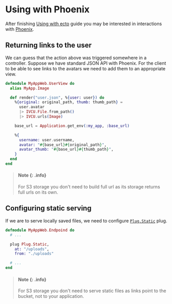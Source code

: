 # Using with Phoenix

After finishing [Using with ecto](./using_with_ecto.md) guide you may
be interested in interactions with
[Phoenix](https://github.com/phoenixframework/phoenix).

## Returning links to the user

We can guess that the action above was triggered somewhere in a
controller. Suppose we have standard JSON API with
Phoenix. For the client to be able to see links to the avatars we need
to add them to an appropriate view.

```elixir
defmodule MyAppWeb.UserView do
  alias MyApp.Image

  def render("user.json", %{user: user}) do
    %{original: original_path, thumb: thumb_path} =
      user.avatar
      |> IVCU.File.from_path()
      |> IVCU.urls(Image)

    base_url = Application.get_env(:my_app, :base_url)

    %{
      username: user.username,
      avatar: "#{base_url}#{original_path}",
      avatar_thumb: "#{base_url}#{thumb_path}",
    }
  end
end
```

> #### Note {: .info}
>
> For S3 storage you don't need to build full url as its storage
> returns full urls on its own.

## Configuring static serving

If we are to serve locally saved files, we need to configure
[`Plug.Static`](https://hexdocs.pm/plug/Plug.Static.html) plug.

```elixir
defmodule MyAppWeb.Endpoind do
  # ...

  plug Plug.Static,
    at: "/uploads",
    from: "./uploads"

  # ...
end
```

> #### Note {: .info}
>
> For S3 storage you don't need to serve static files as links point
> to the bucket, not to your application.
